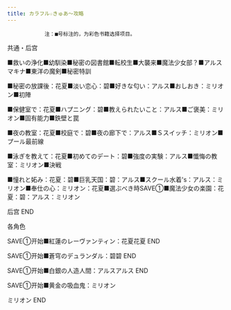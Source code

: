 ```yaml
---
title: カラフル☆きゅあ～攻略
---
```


                注：■号标注的，为彩色书籍选择项目。

共通・后宫

■救いの浄化■幼馴染■秘密の図書館■転校生■大襲来■魔法少女部？■アルスマキナ■東洋の魔剣■秘密特訓

■秘密の放課後：花夏■淡い恋心：碧■好きな匂い：アルス■おしおき：ミリオン■初陣

■保健室で：花夏■ハプニング：碧■教えられたいこと：アルス■ご褒美：ミリオン■固有能力■鉄壁と罠

■夜の教室：花夏■校庭で：碧■夜の廊下で：アルス■Ｓスイッチ：ミリオン■プール最前線

■泳ぎを教えて：花夏■初めてのデート：碧■強度の実験：アルス■懺悔の教室：ミリオン■決戦

■憧れと妬み：花夏：碧■巨乳天国：碧：アルス■スクール水着's：アルス：ミリオン■奉仕の心：ミリオン：花夏■選ぶべき時SAVE①■魔法少女の楽園：花夏：碧：アルス：ミリオン

后宫 END

各角色

SAVE①开始■紅蓮のレーヴァンティン：花夏花夏 END

SAVE①开始■蒼穹のデュランダル：碧碧 END

SAVE①开始■白銀の人造人間：アルスアルス END

SAVE①开始■黄金の吸血鬼：ミリオン

ミリオン END
              
